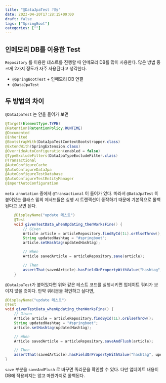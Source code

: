 ```yaml
---
title: "@DataJpaTest 기능"
date: 2023-04-20T17:28:15+09:00
draft: false
tags: ["SpringBoot"]
categories: [""]
---
```


## 인메모리 DB를 이용한 Test

`Repository` 를 이용한 테스트를 진행할 때 인메모리 DB를 많이 사용한다. 많은 방법 중 크게 2가지 정도가 자주 사용된다고 생각한다.

- `@SpringBootTest` + 인메모리 DB 연결
- `@DataJpaTest`

## 두 방법의 차이

`@DataJpaTest` 는 안을 들어가 보면

```java
@Target(ElementType.TYPE)
@Retention(RetentionPolicy.RUNTIME)
@Documented
@Inherited
@BootstrapWith(DataJpaTestContextBootstrapper.class)
@ExtendWith(SpringExtension.class)
@OverrideAutoConfiguration(enabled = false)
@TypeExcludeFilters(DataJpaTypeExcludeFilter.class)
@Transactional
@AutoConfigureCache
@AutoConfigureDataJpa
@AutoConfigureTestDatabase
@AutoConfigureTestEntityManager
@ImportAutoConfiguration
```

`meta annotation` 중에서 `@Transactional` 이 들어가 있다. 따라서 `@DataJpaTest` 이 붙어있는 클래스 밑의 메서드들은 실행 시 트랜잭션이 동작하기 때문에 기본적으로 롤백된다고 보면 된다.

```java
    @DisplayName("update 테스트")
    @Test
    void givenTestData_whenUpdating_thenWorksFine() {
        // Given
        Article article = articleRepository.findById(1L).orElseThrow();
        String updatedHashtag = "#springboot";
        article.setHashtag(updatedHashtag);

        // When
        Article savedArticle = articleRepository.save(article);

        // Then
        assertThat(savedArticle).hasFieldOrPropertyWithValue("hashtag", updatedHashtag);
    }
```

`@DataJpaTest`가 붙어있다면 위와 같은 테스트 코드를 실행시키면 업데이트 쿼리가 보이지 않을 것이다. 만약 쿼리문을 확인하고 싶다면,

```java
@DisplayName("update 테스트")
@Test
void givenTestData_whenUpdating_thenWorksFine() {
    // Given
    Article article = articleRepository.findById(1L).orElseThrow();
    String updatedHashtag = "#springboot";
    article.setHashtag(updatedHashtag);

    // When
    Article savedArticle = articleRepository.saveAndFlush(article);

    // Then
    assertThat(savedArticle).hasFieldOrPropertyWithValue("hashtag", updatedHashtag);
}
```

`save` 부분을 `saveAndFlush` 로 바꾸면 쿼리문을 확인할 수 있다. 다만 업데이트 내용이 DB에 적용되지는 않고 마찬가지로 롤백된다.
